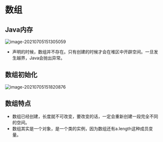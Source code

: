 # 数组

## Java内存

![image-20210705151305059](C:\Users\Asus\AppData\Roaming\Typora\typora-user-images\image-20210705151305059.png)

- 声明的时候，数组并不存在。只有创建的时候才会在堆区中开辟空间。一旦发生越界，Java会抛出异常。

## 数组初始化

![image-20210705151820876](C:\Users\Asus\AppData\Roaming\Typora\typora-user-images\image-20210705151820876.png)

## 数组特点

- 数组已经创建，长度就不可改变，要改变的话，一定会重新创建一段完全不同的空间。
- 数组其实是一个对象，是一个类的实例，因为数组还有a.length这种成员变量。